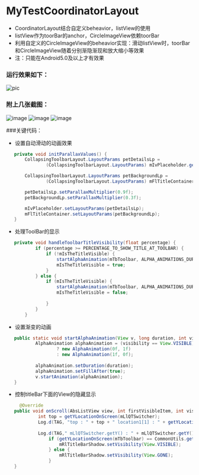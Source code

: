 # MyTestCoordinatorLayout
 - CoordinatorLayout结合自定义beheavior，listView的使用
 - listView作为toorBar的anchor，CircleImageView依赖toorBar
 - 利用自定义的CircleImageView的beheavior实现：滑动listView时，toorBar和CircleImageView随着分别渐隐渐现和放大缩小等效果
 - 注：只能在Android5.0及以上才有效果
### 运行效果如下：

![pic](https://github.com/zongkaili/MyTestCoordinatorLayout-master/blob/master/screenshot/testCoordDemo.gif)
<!--<img src="https://github.com/zongkaili/MyTestCoordinatorLayout-master/blob/master/screenshot/testCoordDemo.gif" width="400">-->

### 附上几张截图：

![image](https://github.com/zongkaili/MyTestCoordinatorLayout-master/blob/master/screenshot/device-2016-12-28-104145.jpg)
![image](https://github.com/zongkaili/MyTestCoordinatorLayout-master/blob/master/screenshot/device-2016-12-28-104254.jpg)
![image](https://github.com/zongkaili/MyTestCoordinatorLayout-master/blob/master/screenshot/device-2016-12-28-104337.jpg)

###关键代码：

 - 设置自动滑动的动画效果
 ```java
    private void initParallaxValues() {
        CollapsingToolbarLayout.LayoutParams petDetailsLp =
                (CollapsingToolbarLayout.LayoutParams) mIvPlaceholder.getLayoutParams();

        CollapsingToolbarLayout.LayoutParams petBackgroundLp =
                (CollapsingToolbarLayout.LayoutParams) mFlTitleContainer.getLayoutParams();

        petDetailsLp.setParallaxMultiplier(0.9f);
        petBackgroundLp.setParallaxMultiplier(0.3f);

        mIvPlaceholder.setLayoutParams(petDetailsLp);
        mFlTitleContainer.setLayoutParams(petBackgroundLp);
    }
```
 - 处理ToolBar的显示
 ```java
    private void handleToolbarTitleVisibility(float percentage) {
            if (percentage >= PERCENTAGE_TO_SHOW_TITLE_AT_TOOLBAR) {
                if (!mIsTheTitleVisible) {
                    startAlphaAnimation(mTbToolbar, ALPHA_ANIMATIONS_DURATION, View.VISIBLE);
                    mIsTheTitleVisible = true;
                }
            } else {
                if (mIsTheTitleVisible) {
                    startAlphaAnimation(mTbToolbar, ALPHA_ANIMATIONS_DURATION, View.INVISIBLE);
                    mIsTheTitleVisible = false;
                    
                }
            }
        }
 ``` 
 - 设置渐变的动画
 ```java
    public static void startAlphaAnimation(View v, long duration, int visibility) {
            AlphaAnimation alphaAnimation = (visibility == View.VISIBLE)
                    ? new AlphaAnimation(0f, 1f)
                    : new AlphaAnimation(1f, 0f);
    
            alphaAnimation.setDuration(duration);
            alphaAnimation.setFillAfter(true);
            v.startAnimation(alphaAnimation);
    }
 ``` 
 - 控制titleBar下面的View的隐藏显示
 ```java
      @Override
    public void onScroll(AbsListView view, int firstVisibleItem, int visibleItemCount, int totalItemCount) {
             int top = getYLocationOnScreen(mLlQTSwitcher);
             Log.d(TAG, "top : " + top + " location1[1] : " + getYLocationOnScreen(mLlQTSwitcher) + " location2[1] : " + getYLocationOnScreen(mRlTitleBarShadow));
     
             Log.d(TAG," mLlQTSwitcher.getY() : " + mLlQTSwitcher.getY()+" getYLocationOnScreen(mTbToolbar) : " + getYLocationOnScreen(mLlQTSwitcher));
                 if (getYLocationOnScreen(mTbToolbar) == CommonUtils.getStatusBarHeight(this) && (top < getYLocationOnScreen(mRlTitleBarShadow) || firstVisibleItem >= 1)) {
                     mRlTitleBarShadow.setVisibility(View.VISIBLE);
                 } else {
                     mRlTitleBarShadow.setVisibility(View.GONE);
                 }
    }
```